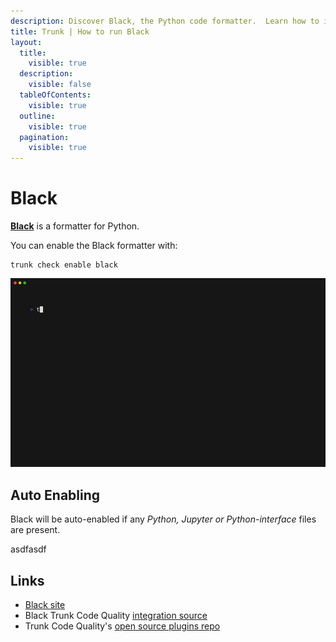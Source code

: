 ```yaml
---
description: Discover Black, the Python code formatter.  Learn how to integrate it with Trunk Check for seamless coding style enforcement.
title: Trunk | How to run Black
layout:
  title:
    visible: true
  description:
    visible: false
  tableOfContents:
    visible: true
  outline:
    visible: true
  pagination:
    visible: true
---
```


# Black

[**Black**](https://pypi.org/project/black/) is a formatter for Python.

You can enable the Black formatter with:

```shell
trunk check enable black
```
![black example output](/.gitbook/assets/black.gif)
## Auto Enabling

Black will be auto-enabled if any *Python, Jupyter or Python-interface* files are present.






asdfasdf



## Links

- [Black site](https://pypi.org/project/black/)
- Black Trunk Code Quality [integration source](https://github.com/trunk-io/plugins/tree/main/linters/black)
- Trunk Code Quality's [open source plugins repo](https://github.com/trunk-io/plugins/tree/main)
